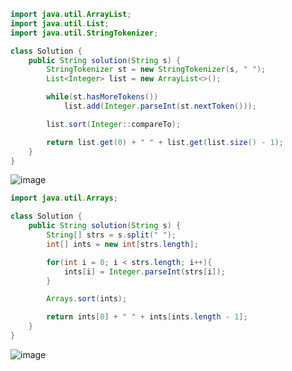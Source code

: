 ```java
import java.util.ArrayList;
import java.util.List;
import java.util.StringTokenizer;

class Solution {
    public String solution(String s) {
        StringTokenizer st = new StringTokenizer(s, " ");
        List<Integer> list = new ArrayList<>();

        while(st.hasMoreTokens())
            list.add(Integer.parseInt(st.nextToken()));

        list.sort(Integer::compareTo);

        return list.get(0) + " " + list.get(list.size() - 1);
    }
}
```
![image](https://user-images.githubusercontent.com/92290312/236465394-d660d780-f93a-4604-8bd5-62f2da54dbbb.png)

```java
import java.util.Arrays;

class Solution {
    public String solution(String s) {
        String[] strs = s.split(" ");
        int[] ints = new int[strs.length];

        for(int i = 0; i < strs.length; i++){
            ints[i] = Integer.parseInt(strs[i]);
        }

        Arrays.sort(ints);

        return ints[0] + " " + ints[ints.length - 1];
    }
}
```
![image](https://user-images.githubusercontent.com/92290312/236465627-6d56fefd-b21d-430e-a187-05fbf0bae9a0.png)
